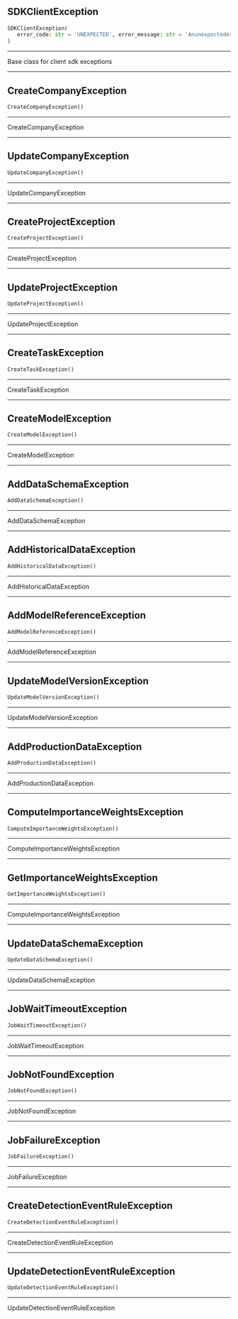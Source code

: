 #


## SDKClientException
```python 
SDKClientException(
   error_code: str = 'UNEXPECTED', error_message: str = 'Anunexpectederroroccurred'
)
```


---
Base class for client sdk exceptions

----


## CreateCompanyException
```python 
CreateCompanyException()
```


---
CreateCompanyException

----


## UpdateCompanyException
```python 
UpdateCompanyException()
```


---
UpdateCompanyException

----


## CreateProjectException
```python 
CreateProjectException()
```


---
CreateProjectException

----


## UpdateProjectException
```python 
UpdateProjectException()
```


---
UpdateProjectException

----


## CreateTaskException
```python 
CreateTaskException()
```


---
CreateTaskException

----


## CreateModelException
```python 
CreateModelException()
```


---
CreateModelException

----


## AddDataSchemaException
```python 
AddDataSchemaException()
```


---
AddDataSchemaException

----


## AddHistoricalDataException
```python 
AddHistoricalDataException()
```


---
AddHistoricalDataException

----


## AddModelReferenceException
```python 
AddModelReferenceException()
```


---
AddModelReferenceException

----


## UpdateModelVersionException
```python 
UpdateModelVersionException()
```


---
UpdateModelVersionException

----


## AddProductionDataException
```python 
AddProductionDataException()
```


---
AddProductionDataException

----


## ComputeImportanceWeightsException
```python 
ComputeImportanceWeightsException()
```


---
ComputeImportanceWeightsException

----


## GetImportanceWeightsException
```python 
GetImportanceWeightsException()
```


---
ComputeImportanceWeightsException

----


## UpdateDataSchemaException
```python 
UpdateDataSchemaException()
```


---
UpdateDataSchemaException

----


## JobWaitTimeoutException
```python 
JobWaitTimeoutException()
```


---
JobWaitTimeoutException

----


## JobNotFoundException
```python 
JobNotFoundException()
```


---
JobNotFoundException

----


## JobFailureException
```python 
JobFailureException()
```


---
JobFailureException

----


## CreateDetectionEventRuleException
```python 
CreateDetectionEventRuleException()
```


---
CreateDetectionEventRuleException

----


## UpdateDetectionEventRuleException
```python 
UpdateDetectionEventRuleException()
```


---
UpdateDetectionEventRuleException
